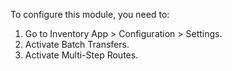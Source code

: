 To configure this module, you need to:

1. Go to Inventory App > Configuration > Settings.
1. Activate Batch Transfers.
1. Activate Multi-Step Routes.
